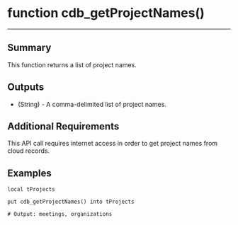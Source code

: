 # function cdb_getProjectNames()
---
## Summary
This function returns a list of project names.

## Outputs
* (String) - A comma-delimited list of project names.

## Additional Requirements
This API call requires internet access in order to get project names from cloud records.

## Examples
```
local tProjects

put cdb_getProjectNames() into tProjects

# Output: meetings, organizations
```